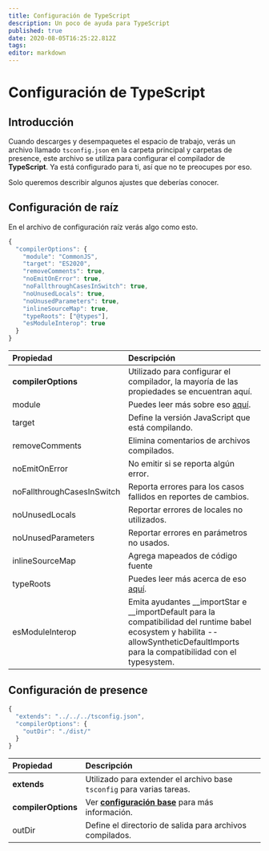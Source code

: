 ```yaml
---
title: Configuración de TypeScript
description: Un poco de ayuda para TypeScript
published: true
date: 2020-08-05T16:25:22.812Z
tags:
editor: markdown
---
```


# Configuración de TypeScript

## Introducción

Cuando descarges y desempaquetes el espacio de trabajo, verás un archivo llamado `tsconfig.json` en la carpeta principal y carpetas de presence, este archivo se utiliza para configurar el compilador de **TypeScript**. Ya está configurado para ti, así que no te preocupes por eso.

Solo queremos describir algunos ajustes que deberías conocer.

## Configuración de raíz

En el archivo de configuración raíz verás algo como esto.

```javascript
{
  "compilerOptions": {
    "module": "CommonJS",
    "target": "ES2020",
    "removeComments": true,
    "noEmitOnError": true,
    "noFallthroughCasesInSwitch": true,
    "noUnusedLocals": true,
    "noUnusedParameters": true,
    "inlineSourceMap": true,
    "typeRoots": ["@types"],
    "esModuleInterop": true
  }
}
```

| Propiedad                  | Descripción                                                                                                                                                                               |
|:-------------------------- |:----------------------------------------------------------------------------------------------------------------------------------------------------------------------------------------- |
| **compilerOptions**        | Utilizado para configurar el compilador, la mayoría de las propiedades se encuentran aquí.                                                                                                |
| module                     | Puedes leer más sobre eso [aquí](https://www.typescriptlang.org/docs/handbook/modules.html).                                                                                              |
| target                     | Define la versión JavaScript que está compilando.                                                                                                                                         |
| removeComments             | Elimina comentarios de archivos compilados.                                                                                                                                               |
| noEmitOnError              | No emitir si se reporta algún error.                                                                                                                                                      |
| noFallthroughCasesInSwitch | Reporta errores para los casos fallidos en reportes de cambios.                                                                                                                           |
| noUnusedLocals             | Reportar errores de locales no utilizados.                                                                                                                                                |
| noUnusedParameters         | Reportar errores en parámetros no usados.                                                                                                                                                 |
| inlineSourceMap            | Agrega mapeados de código fuente                                                                                                                                                          |
| typeRoots                  | Puedes leer más acerca de eso [aquí](https://www.typescriptlang.org/docs/handbook/tsconfig-json.html#types-typeroots-and-types).                                                          |
| esModuleInterop            | Emita ayudantes __importStar e __importDefault para la compatibilidad del runtime babel ecosystem y habilita --allowSyntheticDefaultImports para la compatibilidad con el typesystem. |

## Configuración de presence

```javascript
{
  "extends": "../../../tsconfig.json",
  "compilerOptions": {
    "outDir": "./dist/"
  }
}
```

| Propiedad           | Descripción                                                                                   |
|:------------------- |:--------------------------------------------------------------------------------------------- |
| **extends**         | Utilizado para extender el archivo base `tsconfig` para varias tareas.                        |
| **compilerOptions** | Ver [**configuración base**](/dev/presence/tsconfig#root-configuration) para más información. |
| outDir              | Define el directorio de salida para archivos compilados.                                      |
